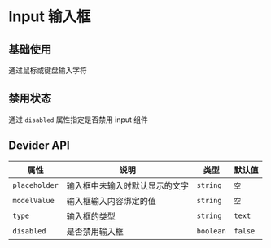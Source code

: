 # Input 输入框

## 基础使用

<p>通过鼠标或键盘输入字符</p>

<demo vue="../../example/input/base.vue"></demo>

## 禁用状态

<p>通过 <code>disabled</code> 属性指定是否禁用 input 组件</p>

<demo vue="../../example/input/disabled.vue"></demo>


## Devider API

| 属性       | 说明     | 类型      | 默认值    |
| ---------- | -------- | --------- | --------- |
| `placeholder`     | 输入框中未输入时默认显示的文字 | `string`  | `空` |
| `modelValue` | 输入框输入内容绑定的值   | `string` | `空`   |
| `type` | 输入框的类型    | `string` | `text`   |
| `disabled` | 是否禁用输入框    | `boolean` | `false`   |
